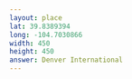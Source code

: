 ```yaml
---
layout: place
lat: 39.8389394
long: -104.7030866
width: 450
height: 450
answer: Denver International
---
```

